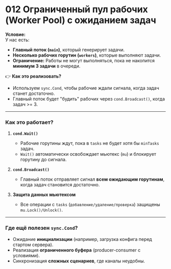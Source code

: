 # 012 Ограниченный пул рабочих (Worker Pool) с ожиданием задач 

**Условие:**  
У нас есть:  
- **Главный поток (`main`)**, который генерирует задачи.  
- **Несколько рабочих горутин (`workers`)**, которые выполняют задачи.  
- **Ограничение:** Работы не могут выполняться, пока не накопится **минимум 3 задачи** в очереди.  

👉 **Как это реализовать?**  
- Используем `sync.Cond`, чтобы рабочие ждали сигнала, когда задач станет достаточно.  
- Главный поток будет "будить" рабочих через `cond.Broadcast()`, когда задач >= 3.  

---

### **Как это работает?**  
1. **`cond.Wait()`**  
   - Рабочие горутины ждут, пока в `tasks` не будет хотя бы `minTasks` задач.  
   - `Wait()` автоматически освобождает мьютекс (`mu`) и блокирует горутину до сигнала.  

2. **`cond.Broadcast()`**  
   - Главный поток отправляет сигнал **всем ожидающим горутинам**, когда задач становится достаточно.  

3. **Защита данных мьютексом**  
   - Все операции с `tasks` (`добавление/удаление/проверка`) защищены `mu.Lock()/Unlock()`.  

---

### **Где ещё полезен `sync.Cond`?**  
- Ожидание **инициализации** (например, загрузка конфига перед стартом сервера).  
- Реализация **ограниченного буфера** (producer-consumer с условиями).  
- Синхронизация **сложных сценариев**, где каналы неудобны.  